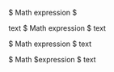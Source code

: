 $ Math expression $

text $ Math expression $ text

$ Math expression $ text

$ Math $expression $ text